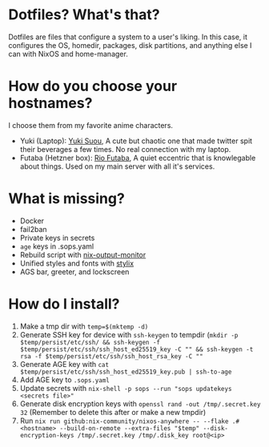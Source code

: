 # Dotfiles? What's that?
Dotfiles are files that configure a system to a user's liking. In this case, it configures the OS, homedir, packages, disk partitions, and anything else I can with NixOS and home-manager.

# How do you choose your hostnames?
I choose them from my favorite anime characters.
 - Yuki (Laptop): [Yuki Suou](https://anilist.co/character/243404/Yuki-Suou), A cute but chaotic one that made twitter spit their beverages a few times. No real connection with my laptop.
 - Futaba (Hetzner box): [Rio Futaba](https://anilist.co/character/88748/Megumi-Katou), A quiet eccentric that is knowlegable about things. Used on my main server with all it's services.

# What is missing?
 - Docker
 - fail2ban
 - Private keys in secrets
 - `age` keys in .sops.yaml
 - Rebuild script with [nix-output-monitor](https://github.com/maralorn/nix-output-monitor)
 - Unified styles and fonts with [stylix](https://stylix.danth.me/index.html)
 - AGS bar, greeter, and lockscreen

# How do I install?
1. Make a tmp dir with `temp=$(mktemp -d)`
2. Generate SSH key for device with `ssh-keygen` to tempdir (`mkdir -p $temp/persist/etc/ssh/ && ssh-keygen -f $temp/persist/etc/ssh/ssh_host_ed25519_key -C "" && ssh-keygen -t rsa -f $temp/persist/etc/ssh/ssh_host_rsa_key -C ""`
3. Generate AGE key with `cat $temp/persist/etc/ssh/ssh_host_ed25519_key.pub | ssh-to-age`
4. Add AGE key to `.sops.yaml`
5. Update secrets with `nix-shell -p sops --run "sops updatekeys <secrets file>"`
6. Generate disk encryption keys with `openssl rand -out /tmp/.secret.key 32` (Remember to delete this after or make a new tmpdir)
7. Run `nix run github:nix-community/nixos-anywhere -- --flake .#<hostname> --build-on-remote --extra-files "$temp" --disk-encryption-keys /tmp/.secret.key /tmp/.disk_key root@<ip>`

